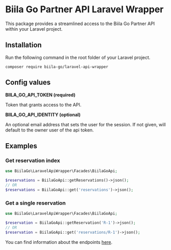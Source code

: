# Biila Go Partner API Laravel Wrapper

This package provides a streamlined access to the Biila Go Partner API within your Laravel project.

## Installation

Run the following command in the root folder of your Laravel project.

`composer require biila-go/laravel-api-wrapper`

## Config values

**BIILA_GO_API_TOKEN (required)**

Token that grants access to the API.

**BIILA_GO_API_IDENTITY (optional)**

An optional email address that sets the user for the session. If not given, will default
to the owner user of the api token.

## Examples

### Get reservation index

```php
use BiilaGo\LaravelApiWrapper\Facades\BiilaGoApi;

$reservations = BiilaGoApi::getReservations()->json();
// OR
$reservations = BiilaGoApi::get('reservations')->json();
```

### Get a single reservation

```php
use BiilaGo\LaravelApiWrapper\Facades\BiilaGoApi;

$reservation = BiilaGoApi::getReservation('R-1')->json();
// OR
$reservation = BiilaGoApi::get('reservations/R-1')->json();
```

You can find information about the endpoints [here](https://developers.biila.io).
